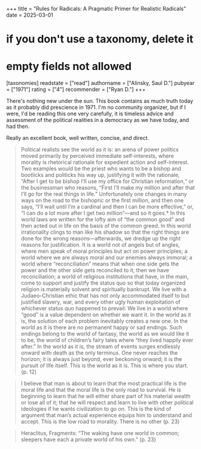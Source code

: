+++
title = "Rules for Radicals: A Pragmatic Primer for Realistic Radicals"
date = 2025-03-01
# if you don't use a taxonomy, delete it
# empty fields not allowed
[taxonomies]
  readstate = ["read"]
  authorname = ["Alinsky, Saul D."]
  pubyear = ["1971"]
  rating = ["4"]
  recommender = ["Ryan D."]
+++

There's nothing new under the sun. This book contains as much truth today as it probably did prescience in 1971. I'm no community organizer, but if I were, I'd be reading this one very carefully, it is timeless advice and assessment of the political realities in a democracy as we have today, and had then.

Really an excellent book, well written, concise, and direct.

> Political realists see the world as it is: an arena of power politics moved primarily by perceived immediate self-interests, where morality is rhetorical rationale for expedient action and self-interest. Two examples would be the priest who wants to be a bishop and bootlicks and politicks his way up, justifying it with the rationale, “After I get to be bishop I’II use my office for Christian reformation,“ or the businessman who reasons, “First I’ll make my million and after that I’ll go for the real things in life.” Unfortunately one changes in many ways on the road to the bishopric or the first million, and then one says, “I’ll wait until I’m a cardinal and then I can be more effective,” or, “I can do a lot more after I get two million”—and so it goes.* In this world laws are written for the lofty aim of “the common good” and then acted out in life on the basis of the common greed. In this world irrationality clings to man like his shadow so that the right things are done for the wrong reasons—afterwards, we dredge up the right reasons for justification. It is a world not of angels but of angles, where men speak of moral principles but act on power principles; a world where we are always moral and our enemies always immoral; a world where “reconciliation” means that when one side gets the power and the other side gets reconciled to it, then we have reconciliation; a world of religious institutions that have, in the main, come to support and justify the status quo so that today organized religion is materially solvent and spiritually bankrupt. We live with a Judaeo-Christian ethic that has not only accommodated itself to but justified slavery, war, and every other ugly human exploitation of whichever status quo happened to prevail: We live in a world where “good” is a value dependent on whether we want it. In the world as it is, the solution of each problem inevitably creates a new one. In the world as it is there are no permanent happy or sad endings. Such endings belong to the world of fantasy, the world as we would like it to be, the world of children’s fairy tales where “they lived happily ever after.” In the world as it is, the stream of events surges endlessly onward with death as the only terminus. One never reaches the horizon; it is always just beyond, ever beckoning onward; it is the pursuit of life itself. This is the world as it is. This is where you start.
(p. 12)

> I believe that man is about to learn that the most practical life is the moral life and that the moral life is the only road to survival. He is beginning to learn that he will either share part of his material wealth or lose all of it; that he will respect and learn to live with other political ideologies if he wants civilization to go on. This is the kind of argument that man’s actual experience equips him to understand and accept. This is the low road to morality. There is no other
(p. 23)

> Heraclitus, Fragments: “The waking have one world in common; sleepers have each a private world of his own.”
(p. 23)
